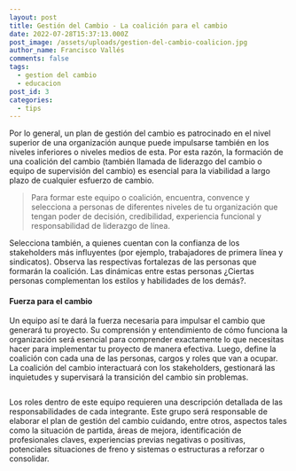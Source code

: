 ```yaml
---
layout: post
title: Gestión del Cambio - La coalición para el cambio
date: 2022-07-28T15:37:13.000Z
post_image: /assets/uploads/gestion-del-cambio-coalicion.jpg
author_name: Francisco Vallés
comments: false
tags:
  - gestion del cambio
  - educacion
post_id: 3
categories:
  - tips
---
```

<p>Por lo general, un plan de gestión del cambio es patrocinado en el nivel superior de una organización aunque puede impulsarse también en los niveles inferiores o niveles medios de esta. Por esta razón, la formación de una coalición del cambio (también llamada de liderazgo del cambio o equipo de supervisión del cambio) es esencial para la viabilidad a largo plazo de cualquier esfuerzo de cambio.</p>
  <blockquote>
      <p>Para formar este equipo o coalición, encuentra, convence y selecciona a personas de diferentes niveles de tu organización que tengan poder de decisión, credibilidad, experiencia funcional y responsabilidad de liderazgo de línea.</p>
  </blockquote>							
  <p> Selecciona también, a quienes cuentan con la confianza de los stakeholders más influyentes (por ejemplo, trabajadores de primera línea y sindicatos). Observa las respectivas fortalezas de las personas que formarán la coalición. Las dinámicas entre estas personas ¿Ciertas personas complementan los estilos y habilidades de los demás?.</p>
  <h4>Fuerza para el cambio </h4>
  <p>Un equipo así te dará la fuerza necesaria para impulsar el cambio que generará tu proyecto. Su comprensión y entendimiento de cómo funciona la organización será esencial para comprender exactamente lo que necesitas hacer para implementar tu proyecto de manera efectiva. Luego, define la coalición con cada una de las personas, cargos y roles que van a ocupar.  La coalición del cambio interactuará con los stakeholders, gestionará las inquietudes y supervisará la transición del cambio sin problemas. </p>
  <div class="img-blog left-blog-img">
      <img src="{{'/assets/img/blog/b3.jpg' | relative_url }}" alt="">
  </div>
  <div class="img-blog right-blog-img">
      <img src="{{'/assets/img/blog/b4.jpg' | relative_url }}" alt="">
  </div>
  <p>Los roles dentro de este equipo requieren una descripción detallada de las responsabilidades de cada integrante.  Este grupo será responsable de elaborar el plan de gestión del cambio cuidando, entre otros, aspectos tales como la situación de partida, áreas de mejora, identificación de profesionales claves, experiencias previas negativas o positivas,  potenciales situaciones de freno y sistemas o estructuras a reforzar o consolidar.</p>